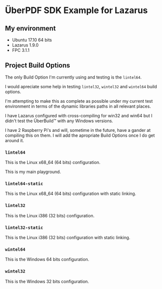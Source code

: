 # ÜberPDF SDK Example for Lazarus

## My environment

 * Ubuntu 17.10 64 bits
 * Lazarus 1.9.0
 * FPC 3.1.1

## Project Build Options

The only Build Option I'm currently using and testing is the `lintel64`.

I would apreciate some help in testing `lintel32`, `wintel32` and `wintel64` build options.

I'm attempting to make this as complete as possible under my current test environment in terms of the dynamic libraries paths in all relevant places.

I have Lazarus configured with cross-compiling for win32 and win64 but I didn't test the ÜberBuild™ with any Windows versions.

I have 2 Raspberry Pi's and will, sometime in the future, have a gander at compiling this on them. I will add the apropriate Build Options once I do get around it.

### `lintel64`

This is the Linux x68_64 (64 bits) configuration.

This is my main playground.

### `lintel64-static`

This is the Linux x68_64 (64 bits) configuration with static linking.

### `lintel32`

This is the Linux i386 (32 bits) configuration.

### `lintel32-static`

This is the Linux i386 (32 bits) configuration with static linking.

### `wintel64`

This is the Windows 64 bits configuration.

### `wintel32`

This is the Windows 32 bits configuration.

